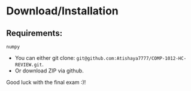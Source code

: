 # Download/Installation

## Requirements:

```
numpy
```

- You can either git clone: `git@github.com:Atishaya7777/COMP-1012-HC-REVIEW.git`.
- Or download ZIP via github.


Good luck with the final exam :)!
